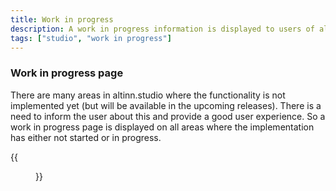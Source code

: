 ```yaml
---
title: Work in progress
description: A work in progress information is displayed to users of altinn studio
tags: ["studio", "work in progress"]
---
```


### Work in progress page

There are many areas in altinn.studio where the functionality is not implemented yet (but will be available in the upcoming releases). 
There is a need to inform the user about this and provide a good user experience. So a work in progress page is displayed on all areas where the implementation has either not started or in progress.

{{<figure src="workinprogress.png?width=800" title="Work in progress page">}}